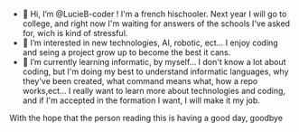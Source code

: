 - 👋 Hi, I’m @LucieB-coder !
I'm a french hischooler. 
Next year I will go to college, and right now I'm waiting for answers of the schools I've asked for, wich is kind of stressful.
- 👀 I’m interested in new technologies, AI, robotic, ect... I enjoy coding and seing a project grow up to become the best it cans.
- 🌱 I’m currently learning informatic, by myself... 
I don't know a lot about coding, but I'm doing my best to understand informatic languages, why they've been created, what command means what, how a repo works,ect...
I really want to learn more about technologies and coding, and if I'm accepted in the formation I want, I will make it my job.

With the hope that the person reading this is having a good day, goodbye
<!---
LucieB-coder/LucieB-coder is a ✨ special ✨ repository because its `README.md` (this file) appears on your GitHub profile.
You can click the Preview link to take a look at your changes.
--->
